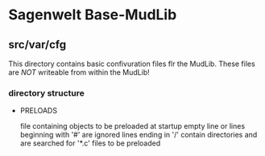 # Sagenwelt Base-MudLib
## src/var/cfg

This directory contains basic confivuration files flr the MudLib.
These files are _NOT_ writeable from within the MudLib!

### directory structure

+   PRELOADS

    file containing objects to be preloaded at startup
    empty line or lines beginning with '#' are ignored
    lines ending in '/' contain directories and are searched for '*.c' files to
    be preloaded
